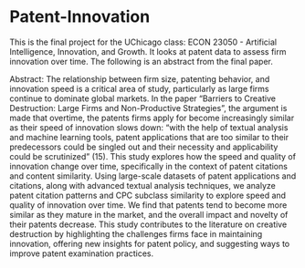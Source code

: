 # Patent-Innovation

This is the final project for the UChicago class: ECON 23050 - Artificial Intelligence, Innovation, and Growth. It looks at patent data to assess firm innovation over time. The following is an abstract from the final paper.  

Abstract: 
The relationship between firm size, patenting behavior, and innovation speed is a critical area of study, particularly as large firms continue to dominate global markets. In the paper “Barriers to Creative Destruction: Large Firms and Non-Productive Strategies”, the argument is made that overtime, the patents firms apply for become increasingly similar as their speed of innovation slows down: “with the help of textual analysis and machine learning tools, patent applications that are too similar to their predecessors could be singled out and their necessity and applicability could be scrutinized” (15). This study explores how the speed and quality of innovation change over time, specifically in the context of patent citations and content similarity. Using large-scale datasets of patent applications and citations, along with advanced textual analysis techniques, we analyze patent citation patterns and CPC subclass similarity to explore speed and quality of innovation over time. We find that patents tend to become more similar as they mature in the market, and the overall impact and novelty of their patents decrease. This study contributes to the literature on creative destruction by highlighting the challenges firms face in maintaining innovation, offering new insights for patent policy, and suggesting ways to improve patent examination practices.
